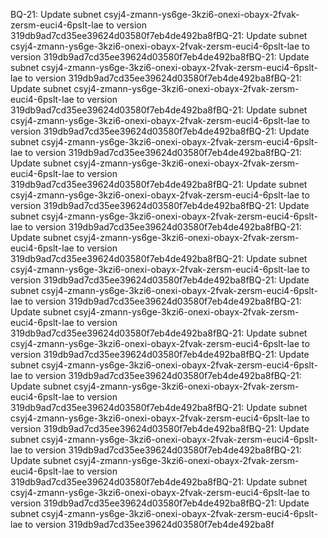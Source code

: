 BQ-21: Update subnet csyj4-zmann-ys6ge-3kzi6-onexi-obayx-2fvak-zersm-euci4-6pslt-lae to version 319db9ad7cd35ee39624d03580f7eb4de492ba8fBQ-21: Update subnet csyj4-zmann-ys6ge-3kzi6-onexi-obayx-2fvak-zersm-euci4-6pslt-lae to version 319db9ad7cd35ee39624d03580f7eb4de492ba8fBQ-21: Update subnet csyj4-zmann-ys6ge-3kzi6-onexi-obayx-2fvak-zersm-euci4-6pslt-lae to version 319db9ad7cd35ee39624d03580f7eb4de492ba8fBQ-21: Update subnet csyj4-zmann-ys6ge-3kzi6-onexi-obayx-2fvak-zersm-euci4-6pslt-lae to version 319db9ad7cd35ee39624d03580f7eb4de492ba8fBQ-21: Update subnet csyj4-zmann-ys6ge-3kzi6-onexi-obayx-2fvak-zersm-euci4-6pslt-lae to version 319db9ad7cd35ee39624d03580f7eb4de492ba8fBQ-21: Update subnet csyj4-zmann-ys6ge-3kzi6-onexi-obayx-2fvak-zersm-euci4-6pslt-lae to version 319db9ad7cd35ee39624d03580f7eb4de492ba8fBQ-21: Update subnet csyj4-zmann-ys6ge-3kzi6-onexi-obayx-2fvak-zersm-euci4-6pslt-lae to version 319db9ad7cd35ee39624d03580f7eb4de492ba8fBQ-21: Update subnet csyj4-zmann-ys6ge-3kzi6-onexi-obayx-2fvak-zersm-euci4-6pslt-lae to version 319db9ad7cd35ee39624d03580f7eb4de492ba8fBQ-21: Update subnet csyj4-zmann-ys6ge-3kzi6-onexi-obayx-2fvak-zersm-euci4-6pslt-lae to version 319db9ad7cd35ee39624d03580f7eb4de492ba8fBQ-21: Update subnet csyj4-zmann-ys6ge-3kzi6-onexi-obayx-2fvak-zersm-euci4-6pslt-lae to version 319db9ad7cd35ee39624d03580f7eb4de492ba8fBQ-21: Update subnet csyj4-zmann-ys6ge-3kzi6-onexi-obayx-2fvak-zersm-euci4-6pslt-lae to version 319db9ad7cd35ee39624d03580f7eb4de492ba8fBQ-21: Update subnet csyj4-zmann-ys6ge-3kzi6-onexi-obayx-2fvak-zersm-euci4-6pslt-lae to version 319db9ad7cd35ee39624d03580f7eb4de492ba8fBQ-21: Update subnet csyj4-zmann-ys6ge-3kzi6-onexi-obayx-2fvak-zersm-euci4-6pslt-lae to version 319db9ad7cd35ee39624d03580f7eb4de492ba8fBQ-21: Update subnet csyj4-zmann-ys6ge-3kzi6-onexi-obayx-2fvak-zersm-euci4-6pslt-lae to version 319db9ad7cd35ee39624d03580f7eb4de492ba8fBQ-21: Update subnet csyj4-zmann-ys6ge-3kzi6-onexi-obayx-2fvak-zersm-euci4-6pslt-lae to version 319db9ad7cd35ee39624d03580f7eb4de492ba8fBQ-21: Update subnet csyj4-zmann-ys6ge-3kzi6-onexi-obayx-2fvak-zersm-euci4-6pslt-lae to version 319db9ad7cd35ee39624d03580f7eb4de492ba8fBQ-21: Update subnet csyj4-zmann-ys6ge-3kzi6-onexi-obayx-2fvak-zersm-euci4-6pslt-lae to version 319db9ad7cd35ee39624d03580f7eb4de492ba8fBQ-21: Update subnet csyj4-zmann-ys6ge-3kzi6-onexi-obayx-2fvak-zersm-euci4-6pslt-lae to version 319db9ad7cd35ee39624d03580f7eb4de492ba8fBQ-21: Update subnet csyj4-zmann-ys6ge-3kzi6-onexi-obayx-2fvak-zersm-euci4-6pslt-lae to version 319db9ad7cd35ee39624d03580f7eb4de492ba8fBQ-21: Update subnet csyj4-zmann-ys6ge-3kzi6-onexi-obayx-2fvak-zersm-euci4-6pslt-lae to version 319db9ad7cd35ee39624d03580f7eb4de492ba8fBQ-21: Update subnet csyj4-zmann-ys6ge-3kzi6-onexi-obayx-2fvak-zersm-euci4-6pslt-lae to version 319db9ad7cd35ee39624d03580f7eb4de492ba8f
